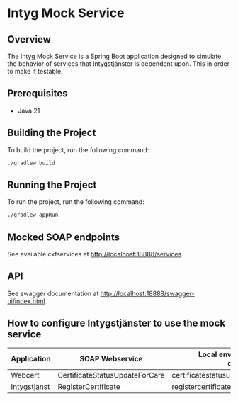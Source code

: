 # Intyg Mock Service

## Overview

The Intyg Mock Service is a Spring Boot application designed to simulate the behavior of services
that Intygstjänster is dependent upon. This in order to make it testable.

## Prerequisites

- Java 21

## Building the Project

To build the project, run the following command:

```sh
./gradlew build
```

## Running the Project

To run the project, run the following command:

```sh
./gradlew appRun
```

## Mocked SOAP endpoints

See available cxfservices at <http://localhost:18888/services>.

## API

See swagger documentation at <http://localhost:18888/swagger-ui/index.html>.

## How to configure Intygstjänster to use the mock service

| Application  | SOAP Webservice                | Local environment (application-dev.properties)    | Test environment (configmap.yaml)                 | 
|--------------|--------------------------------|---------------------------------------------------|---------------------------------------------------|
| Webcert      | CertificateStatusUpdateForCare | certificatestatusupdateforcare.ws.endpoint.v3.url | CERTIFICATESTATUSUPDATEFORCARE_WS_ENDPOINT_V3_URL |
| Intygstjanst | RegisterCertificate            | registercertificatev3.endpoint.url                | REGISTERCERTIFICATEV3_ENDPOINT_URL                |

